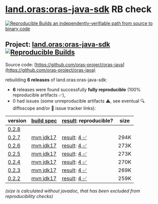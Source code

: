[land.oras:oras-java-sdk](https://central.sonatype.com/artifact/land.oras/oras-java-sdk/versions) RB check
=======

[![Reproducible Builds](https://reproducible-builds.org/images/logos/rb.svg) an independently-verifiable path from source to binary code](https://reproducible-builds.org/)

## Project: [land.oras:oras-java-sdk](https://central.sonatype.com/artifact/land.oras/oras-java-sdk/versions) [![Reproducible Builds](https://img.shields.io/endpoint?url=https://raw.githubusercontent.com/jvm-repo-rebuild/reproducible-central/master/content/land/oras/oras-java-sdk/badge.json)](https://github.com/jvm-repo-rebuild/reproducible-central/blob/master/content/land/oras/oras-java-sdk/README.md)

Source code: [https://github.com/oras-project/oras-java](https://github.com/oras-project/oras-java)

rebuilding **6 releases** of land.oras:oras-java-sdk:
- **6** releases were found successfully **fully reproducible** (100% reproducible artifacts :white_check_mark:),
- 0 had issues (some unreproducible artifacts :warning:, see eventual :mag: diffoscope and/or :memo: issue tracker links):

| version | [build spec](/BUILDSPEC.md) | [result](https://reproducible-builds.org/docs/jvm/): reproducible? | size |
| -- | --------- | ------ | -- |
| [0.2.8](https://central.sonatype.com/artifact/land.oras/oras-java-sdk/0.2.8/pom) | | | |
| [0.2.7](https://central.sonatype.com/artifact/land.oras/oras-java-sdk/0.2.7/pom) | [mvn jdk17](oras-java-sdk-0.2.7.buildspec) | [result](oras-java-sdk-0.2.7.buildinfo): [4 :white_check_mark: ](oras-java-sdk-0.2.7.buildcompare) | 294K |
| [0.2.6](https://central.sonatype.com/artifact/land.oras/oras-java-sdk/0.2.6/pom) | [mvn jdk17](oras-java-sdk-0.2.6.buildspec) | [result](oras-java-sdk-0.2.6.buildinfo): [4 :white_check_mark: ](oras-java-sdk-0.2.6.buildcompare) | 273K |
| [0.2.5](https://central.sonatype.com/artifact/land.oras/oras-java-sdk/0.2.5/pom) | [mvn jdk17](oras-java-sdk-0.2.5.buildspec) | [result](oras-java-sdk-0.2.5.buildinfo): [4 :white_check_mark: ](oras-java-sdk-0.2.5.buildcompare) | 273K |
| [0.2.4](https://central.sonatype.com/artifact/land.oras/oras-java-sdk/0.2.4/pom) | [mvn jdk17](oras-java-sdk-0.2.4.buildspec) | [result](oras-java-sdk-0.2.4.buildinfo): [4 :white_check_mark: ](oras-java-sdk-0.2.4.buildcompare) | 270K |
| [0.2.3](https://central.sonatype.com/artifact/land.oras/oras-java-sdk/0.2.3/pom) | [mvn jdk17](oras-java-sdk-0.2.3.buildspec) | [result](oras-java-sdk-0.2.3.buildinfo): [4 :white_check_mark: ](oras-java-sdk-0.2.3.buildcompare) | 269K |
| [0.2.2](https://central.sonatype.com/artifact/land.oras/oras-java-sdk/0.2.2/pom) | [mvn jdk17](oras-java-sdk-0.2.2.buildspec) | [result](oras-java-sdk-0.2.2.buildinfo): [4 :white_check_mark: ](oras-java-sdk-0.2.2.buildcompare) | 259K |

<i>(size is calculated without javadoc, that has been excluded from reproducibility checks)</i>
